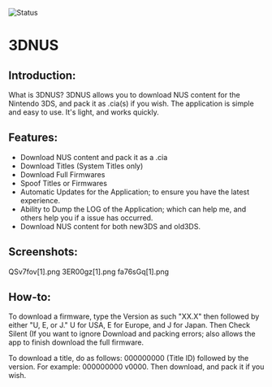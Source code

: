 ![Status](https://raw.githubusercontent.com/zoltx23/3DNUS/master/wiki/new_3dnus_logo_128.png)
# 3DNUS

## Introduction:

What is 3DNUS? 3DNUS allows you to download NUS content for the Nintendo 3DS, and pack it as .cia(s) if you wish.
The application is simple and easy to use. It's light, and works quickly.

## Features:

* Download NUS content and pack it as a .cia
* Download Titles (System Titles only)
* Download Full Firmwares
* Spoof Titles or Firmwares
* Automatic Updates for the Application; to ensure you have the latest experience.
* Ability to Dump the LOG of the Application; which can help me, and others help you if a issue has occurred.
* Download NUS content for both new3DS and old3DS.


## Screenshots:

QSv7fov[1].png 3ER00gz[1].png fa76sGq[1].png


## How-to:

To download a firmware, type the Version as such "XX.X" then followed by either "U, E, or J." U for USA, E for Europe, and J for Japan.
Then Check Silent (If you want to ignore Download and packing errors; also allows the app to finish download the full firmware.

To download a title, do as follows: 000000000 (Title ID) followed by the version. For example: 000000000 v0000. Then download, and pack it if you wish. 

